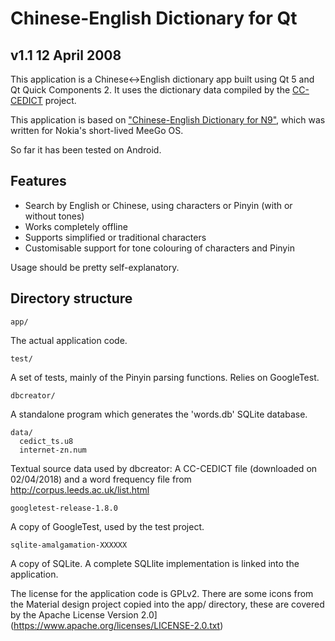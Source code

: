 Chinese-English Dictionary for Qt
=================================

v1.1 12 April 2008
------------------

This application is a Chinese<->English dictionary app built using Qt 5 and Qt Quick Components 2.
It uses the dictionary data compiled by the [CC-CEDICT](https://cc-cedict.org/wiki/) project.

This application is based on ["Chinese-English Dictionary for N9"](http://badpint.org/chinesedict/), which was written for Nokia's short-lived MeeGo OS.

So far it has been tested on Android.

Features
--------
- Search by English or Chinese, using characters or Pinyin (with or without tones)
- Works completely offline
- Supports simplified or traditional characters
- Customisable support for tone colouring of characters and Pinyin

Usage should be pretty self-explanatory.


Directory structure
-------------------

```
app/
```
 The actual application code.

```
test/
```
A set of tests, mainly of the Pinyin parsing functions.  Relies on GoogleTest.

```
dbcreator/
```
A standalone program which generates the 'words.db' SQLite database.

```
data/
  cedict_ts.u8
  internet-zn.num
```
Textual source data used by dbcreator: A CC-CEDICT file (downloaded on 02/04/2018) and a word frequency file from http://corpus.leeds.ac.uk/list.html


```
googletest-release-1.8.0
```
A copy of GoogleTest, used by the test project.

```
sqlite-amalgamation-XXXXXX
```
A copy of SQLite.  A complete SQLlite implementation is linked into the application.


The license for the application code is GPLv2.
There are some icons from the Material design project copied into the app/ directory, these are covered by the Apache License Version 2.0](https://www.apache.org/licenses/LICENSE-2.0.txt)
